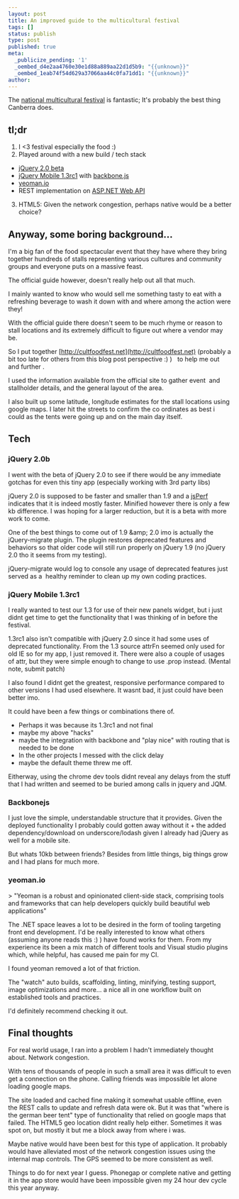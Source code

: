 ```yaml
---
layout: post
title: An improved guide to the multicultural festival
tags: []
status: publish
type: post
published: true
meta:
  _publicize_pending: '1'
  _oembed_d4e2aa4760e30e1d88a889aa22d1d5b9: "{{unknown}}"
  _oembed_1eab74f54d629a37066aa44c0fa71dd1: "{{unknown}}"
author: 
---
```

The [national multicultural festival](http://www.multiculturalfestival.com.au/) is fantastic; It's probably the best thing Canberra does.

## tl;dr

1. I <3 festival especially the food :)
2. Played around with a new build / tech stack
  * [jQuery 2.0 beta](http://blog.jquery.com/2013/01/15/jquery-1-9-final-jquery-2-0-beta-migrate-final-released/)
  * [jQuery Mobile 1.3rc1](http://jquerymobile.com/) with [backbone.js](http://backbonejs.org/)
  * [yeoman.io](yeoman.io)
  * REST implementation on [ASP.NET Web API](http://www.asp.net/web-api/overview/getting-started-with-aspnet-web-api)

3. HTML5: Given the network congestion, perhaps native would be a better choice?

## Anyway, some boring background...

I'm a big fan of the food spectacular event that they have where they bring together hundreds of stalls representing various cultures and community groups and everyone puts on a massive feast.

The official guide however, doesn't&nbsp;really help out all that much.

I mainly wanted to know who would sell me something tasty to eat with a refreshing beverage to wash it down with and where among the action were they!

With the official guide there&nbsp;doesn't seem to be much rhyme or reason to stall locations and its extremely difficult to figure out where a vendor may be.

So I put together&nbsp;[http://cultfoodfest.net](http://cultfoodfest.net) (probably a bit too late for others from this blog post perspective :) ) &nbsp; to help me out and further .

I used the information available from the official site&nbsp;to gather event &nbsp;and stallholder details, and the general layout of the area.

I also built up some latitude,&nbsp;longitude&nbsp;estimates for the stall locations using google maps. I later hit the streets to confirm the co ordinates as best i could as the tents were going up and on the main day itself.

## Tech

### jQuery 2.0b

I went with the beta of jQuery 2.0 to see if there would be any immediate gotchas for even this tiny app (especially working with 3rd party libs)

jQuery 2.0 is supposed to be faster and smaller than 1.9 and a&nbsp;[jsPerf ](http://jsperf.com/jquery-1-7-2-vs-jquery-1-8/13)indicates that it is indeed mostly faster. Minified however there is only a few kb difference. I was hoping for a larger reduction, but it is a beta with more work to come.

One of the best things to come out of 1.9 &amp;amp; 2.0 imo is actually the jQuery-migrate plugin.&nbsp;The plugin restores deprecated features and behaviors so that older code will still run properly on jQuery 1.9 (no jQuery 2.0 tho it seems from my testing).

jQuery-migrate would log to console any usage of deprecated features just served as a &nbsp;healthy reminder to clean up my own coding practices.

### jQuery Mobile 1.3rc1

I really wanted to test our 1.3 for use of their new panels widget, but i just didnt get time to get the functionality that I was thinking of in before the festival.

1.3rc1 also isn't compatible with jQuery 2.0 since it had some uses of deprecated functionality. From the 1.3 source attrFn seemed only used for old IE so for my app, I just removed it. There were also a couple of usages of attr, but they were simple enough to change to use .prop instead. (Mental note, submit patch)

I also found I didnt get the greatest, responsive performance compared to other versions I had used elsewhere. It wasnt bad, it just could have been better imo.

It could have been a few things or combinations there of.

*   Perhaps it was because its 1.3rc1 and not final
*   maybe my above "hacks"
*   maybe the integration with backbone and "play nice" with routing that is needed to be done
*   In the other projects I messed with the click delay
*   maybe the default theme threw me off.

Eitherway, using the chrome dev tools didnt reveal any delays from the stuff that I had written and seemed to be buried among calls in jquery and JQM.

### Backbonejs

I just love the simple, understandable structure that it provides. Given the deployed functionality I probably could gotten away without it + the added dependency/download on underscore/lodash given I already had jQuery as well for a mobile site.

But whats 10kb between friends? Besides from little things, big things grow and I had plans for much more.

### yeoman.io

&gt; "Yeoman is a robust and opinionated client-side stack, comprising tools and frameworks that can help developers quickly build beautiful web applications"

The .NET space leaves a lot to be desired in the form of tooling targeting front end development. I'd be really interested to know what others (assuming anyone reads this :) ) have found works for them. From my experience its been a mix match of different tools and Visual studio plugins which, while helpful, has caused me pain for my CI.

I found yeoman removed a lot of that friction.

The "watch" auto builds, scaffolding, linting, minifying, testing support, image optimizations and more... a nice all in one workflow built on established tools and practices.

I'd definitely recommend checking it out.

## Final thoughts

For real world usage, I ran into a problem I hadn't immediately thought about. Network congestion.

With tens of thousands of people in such a small area it was difficult to even get a connection on the phone. Calling friends was impossible let alone loading google maps.

The site loaded and cached fine making it somewhat usable offline, even the REST calls to update and refresh data were ok. But it was that "where is the german beer tent" type of functionality that relied on google maps that failed. The HTML5 geo location didnt really help either. Sometimes it was spot on, but mostly it but me a block away from where i was.

Maybe native would have been best for this type of application. It probably would have alleviated most of the network congestion issues using the internal map controls. The GPS seemed to be more consistent as well.

Things to do for next year I guess. Phonegap or complete native and getting it in the app store would have been impossible given my 24 hour dev cycle this year anyway.